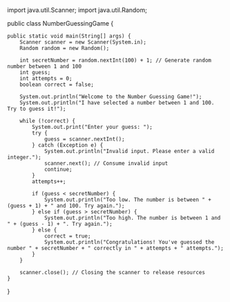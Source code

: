 import java.util.Scanner;
import java.util.Random;

public class NumberGuessingGame {

    public static void main(String[] args) {
        Scanner scanner = new Scanner(System.in);
        Random random = new Random();

        int secretNumber = random.nextInt(100) + 1; // Generate random number between 1 and 100
        int guess;
        int attempts = 0;
        boolean correct = false;

        System.out.println("Welcome to the Number Guessing Game!");
        System.out.println("I have selected a number between 1 and 100. Try to guess it!");

        while (!correct) {
            System.out.print("Enter your guess: ");
            try {
                guess = scanner.nextInt();
            } catch (Exception e) {
                System.out.println("Invalid input. Please enter a valid integer.");
                scanner.next(); // Consume invalid input
                continue;
            }
            attempts++;

            if (guess < secretNumber) {
                System.out.println("Too low. The number is between " + (guess + 1) + " and 100. Try again.");
            } else if (guess > secretNumber) {
                System.out.println("Too high. The number is between 1 and " + (guess - 1) + ". Try again.");
            } else {
                correct = true;
                System.out.println("Congratulations! You've guessed the number " + secretNumber + " correctly in " + attempts + " attempts.");
            }
        }

        scanner.close(); // Closing the scanner to release resources
    }
}
